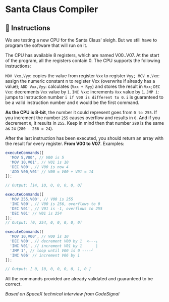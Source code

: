 # Santa Claus Compiler

## 🔢 Instructions

We are testing a new CPU for the Santa Claus' sleigh. But we still have to program the software that will run on it.

The CPU has available 8 registers, which are named V00..V07. At the start of the program, all the registers contain 0. The CPU supports the following instructions:

`MOV Vxx,Vyy`: copies the value from register `Vxx` to register `Vyy; MOV n,Vxx`: assign the numeric constant n to register Vxx (overwrite if already has a value); `ADD Vxx,Vyy`: calculates (`Vxx + Ryy`) and stores the result in `Vxx`; `DEC Vxx`: decrements `Vxx` value by `1`. `INC Vxx`: increments `Vxx` value by `1`. `JMP i`: jumps to instruction number `i if V00 is different to 0`. `i` is guaranteed to be a valid instruction number and `0` would be the first command.

**As the CPU is 8-bit**, the number it could represent goes from `0 to 255`. If you increment the number `255` causes overflow and results in `0`. And if you decrement `0`, it results in `255`. Keep in mind then that number `280` is the same as `24` (`280 - 256 = 24`).

After the last instruction has been executed, you should return an array with the result for every register. **From V00 to V07**. Examples:

```javascript
executeCommands([
  'MOV 5,V00', // V00 is 5
  'MOV 10,V01', // V01 is 10
  'DEC V00', // V00 is now 4
  'ADD V00,V01' // V00 = V00 + V01 = 14
]);

// Output: [14, 10, 0, 0, 0, 0, 0]

executeCommands([
  'MOV 255,V00', // V00 is 255
  'INC V00', // V00 is 256, overflows to 0
  'DEC V01', // V01 is -1, overflows to 255
  'DEC V01' // V01 is 254
]);
// Output: [0, 254, 0, 0, 0, 0, 0]

executeCommands([
  'MOV 10,V00', // V00 is 10
  'DEC V00', // decrement V00 by 1  <---┐
  'INC V01', // increment V01 by 1      |
  'JMP 1', // loop until V00 is 0 ----┘
  'INC V06' // increment V06 by 1
]);

// Output: [ 0, 10, 0, 0, 0, 0, 1, 0 ]
```

All the commands provided are already validated and guaranteed to be correct.

_Based on SpaceX technical interview from CodeSignal_
